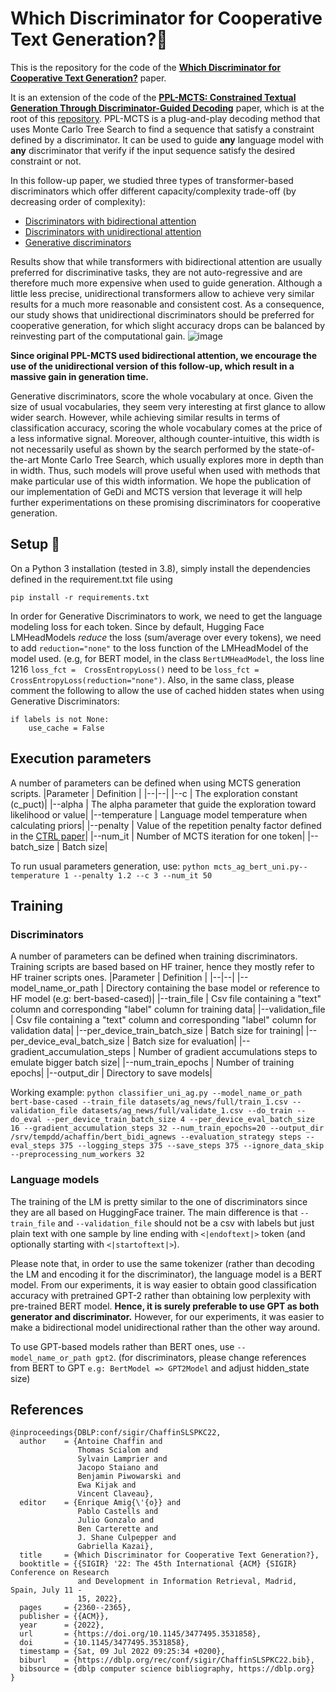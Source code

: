 # Which Discriminator for Cooperative Text Generation?🏇
This is the repository for the code of the  **[Which Discriminator for Cooperative Text Generation?](https://arxiv.org/abs/2204.11586)** paper.

It is an extension of the code of the **[PPL-MCTS: Constrained Textual Generation Through Discriminator-Guided Decoding](https://arxiv.org/pdf/2109.13582.pdf)** paper, which is at the root of this [repository](https://github.com/NohTow/PPL-MCTS/). PPL-MCTS is a plug-and-play decoding method that uses Monte Carlo Tree Search to find a sequence that satisfy a constraint defined by a discriminator. It can be used to guide **any** language model with **any** discriminator that verify if the input sequence satisfy the desired constraint or not.

In this follow-up paper, we studied three types of transformer-based discriminators which offer different capacity/complexity trade-off (by decreasing order of complexity):

 - [Discriminators with bidirectional attention](https://arxiv.org/pdf/1810.04805) 
 - [Discriminators with unidirectional attention](https://cdn.openai.com/better-language-models/language_models_are_unsupervised_multitask_learners.pdf)
 - [Generative discriminators](https://arxiv.org/abs/2009.06367)

Results show that while transformers with bidirectional attention are usually preferred for discriminative tasks, they are not auto-regressive and are therefore much more expensive when used to guide generation. 
Although a little less precise, unidirectional transformers allow to achieve very similar results for a much more reasonable and consistent cost. As a consequence, our study shows that unidirectional discriminators should be preferred for cooperative generation, for which slight accuracy drops can be balanced by reinvesting part of the computational gain.
![image](https://user-images.githubusercontent.com/38869395/156791117-315b0a15-d85f-44f9-b4d9-7c1106aee816.png)


**Since original PPL-MCTS used bidirectional attention, we encourage the use of the unidirectional version of this follow-up, which result in a massive gain in generation time.** 

Generative discriminators, score the whole vocabulary at once. Given the size of usual vocabularies, they seem very interesting at first glance to allow wider search. However, while achieving similar results in terms of classification accuracy, scoring the whole vocabulary comes at the price of a less informative signal. Moreover, although counter-intuitive, this width is not necessarily useful as shown by the search performed by the state-of-the-art Monte Carlo Tree Search, which usually explores more in depth than in width.  Thus, such models will prove useful when used with methods that make particular use of this width information.
We hope the publication of our implementation of GeDi and MCTS version that leverage it will help further experimentations on these promising discriminators for cooperative generation.

## Setup :wrench:
On a Python 3 installation (tested in 3.8), simply install the dependencies defined in the requirement.txt file using

    pip install -r requirements.txt

In order for Generative Discriminators to work, we need to get the language modeling loss for each token. Since by default, Hugging Face LMHeadModels *reduce* the loss (sum/average over every tokens), we need to add `reduction="none"` to the loss function of the LMHeadModel of the model used.
 (e.g, for BERT model, in the class `BertLMHeadModel`, the loss line 1216 `loss_fct =  CrossEntropyLoss()` need to be `loss_fct =  CrossEntropyLoss(reduction="none")`.
 Also, in the same class, please comment the following to allow the use of cached hidden states when using Generative Discriminators:

    if labels is not None:
	    use_cache = False

## Execution parameters
A number of parameters can be defined when using MCTS generation scripts.
|Parameter | Definition |
|--|--|
|\-\-c   |  The exploration constant (c_puct)|
|\-\-alpha   |  The alpha parameter that guide the exploration toward likelihood or value|
|\-\-temperature  |  Language model temperature when calculating priors|
|\-\-penalty   |  Value of the repetition penalty factor defined in the [CTRL paper](https://arxiv.org/abs/1909.05858)|
|\-\-num_it  |  Number of MCTS iteration for one token|
|\-\-batch_size  |  Batch size|

To run usual parameters generation, use: `python mcts_ag_bert_uni.py--temperature 1 --penalty 1.2 --c 3 --num_it 50`

## Training
### Discriminators
A number of parameters can be defined when training discriminators. Training scripts are based based on HF trainer, hence they mostly refer to HF trainer scripts ones.
|Parameter | Definition |
|--|--|
|\-\-model_name_or_path   |  Directory containing the base model or reference to HF model (e.g: bert-based-cased)|
|\-\-train_file   |  Csv file containing a "text" column and corresponding "label" column for training data|
|\-\-validation_file   |  Csv file containing a "text" column and corresponding "label" column for validation data|
|\-\-per_device_train_batch_size  |  Batch size for training|
|\-\-per_device_eval_batch_size  |  Batch size for evaluation|
|\-\-gradient_accumulation_steps   |  Number of gradient accumulations steps to emulate bigger batch size|
|\-\-num_train_epochs |  Number of training epochs|
|\-\-output_dir  |  Directory to save models|

Working example:
 `python classifier_uni_ag.py --model_name_or_path bert-base-cased --train_file datasets/ag_news/full/train_1.csv --validation_file datasets/ag_news/full/validate_1.csv --do_train --do_eval --per_device_train_batch_size 4 --per_device_eval_batch_size 16 --gradient_accumulation_steps 32 --num_train_epochs=20 --output_dir /srv/tempdd/achaffin/bert_bidi_agnews --evaluation_strategy steps --eval_steps 375 --logging_steps 375 --save_steps 375 --ignore_data_skip --preprocessing_num_workers 32`
 
### Language models
The training of the LM is pretty similar to the one of discriminators since they are all based on HuggingFace trainer.
The main difference is that `--train_file` and `--validation_file` should not be a csv with labels but just plain text with one sample by line ending with  `<|endoftext|>` token (and optionally starting with `<|startoftext|>`).

Please note that, in order to use the same tokenizer (rather than decoding the LM and encoding it for the discriminator), the language model is a BERT model. From our experiments, it is way easier to obtain good classification accuracy with pretrained GPT-2 rather than obtaining low perplexity with pre-trained BERT model. 
**Hence, it is surely preferable to use GPT as both generator and discriminator.** 
However, for our experiments, it was easier to make a bidirectional model unidirectional rather than the other way around.

To use GPT-based models rather than BERT ones, use `--model_name_or_path gpt2`. (for discriminators, please change references from BERT to GPT `e.g: BertModel => GPT2Model` and adjust hidden_state size)

## References
```
@inproceedings{DBLP:conf/sigir/ChaffinSLSPKC22,
  author    = {Antoine Chaffin and
               Thomas Scialom and
               Sylvain Lamprier and
               Jacopo Staiano and
               Benjamin Piwowarski and
               Ewa Kijak and
               Vincent Claveau},
  editor    = {Enrique Amig{\'{o}} and
               Pablo Castells and
               Julio Gonzalo and
               Ben Carterette and
               J. Shane Culpepper and
               Gabriella Kazai},
  title     = {Which Discriminator for Cooperative Text Generation?},
  booktitle = {{SIGIR} '22: The 45th International {ACM} {SIGIR} Conference on Research
               and Development in Information Retrieval, Madrid, Spain, July 11 -
               15, 2022},
  pages     = {2360--2365},
  publisher = {{ACM}},
  year      = {2022},
  url       = {https://doi.org/10.1145/3477495.3531858},
  doi       = {10.1145/3477495.3531858},
  timestamp = {Sat, 09 Jul 2022 09:25:34 +0200},
  biburl    = {https://dblp.org/rec/conf/sigir/ChaffinSLSPKC22.bib},
  bibsource = {dblp computer science bibliography, https://dblp.org}
}
```
